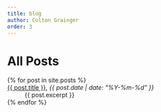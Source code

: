 ```yaml
---
title: blog
author: Colton Grainger
order: 3
---
```


# All Posts

<dl>
  {% for post in site.posts %}
      <dt>
	<a href="{{ post.url }}">{{ post.title }}</a>, <i>{{ post.date | date: "%Y-%m-%d" }}</i>
      </dt>
      <dd>
	{{ post.excerpt }}
      </dd>
  {% endfor %}
</dl>
